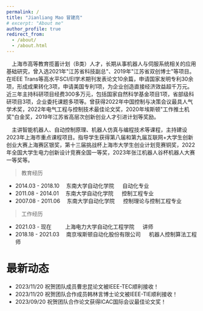```yaml
---
permalink: /
title: "Jianliang Mao 冒建亮"
# excerpt: "About me"
author_profile: true
redirect_from: 
  - /about/
  - /about.html
---
```

<!--permalink: /: 设置页面的永久链接为根目录。
title: "About me": 设置页面的标题为"About me"。
excerpt: "About me": 设置页面的摘要为"About me"。
author_profile: true: 显示作者的个人资料。
redirect_from:: 设置重定向链接，将其他链接指向该页面。-->

&emsp;上海市高等教育揽蓄计划（B类）人才，长期从事机器人与伺服系统相关的应用基础研究，曾入选2021年"江苏省科技副总"、2019年"江苏省双创博士"等项目。在IEEE Trans等高水平SCI/EI学术期刊发表论文10余篇，申请国家发明专利30余项，形成成果转化3项，申请美国专利1项，为企业创造直接经济效益超千万元。近三年主持科研项目经费300多万元，包括国家自然科学基金项目1项，省部级科研项目3项，企业委托课题多项等。曾获得2022年中国控制与决策会议最具人气学术奖，2022年电气工程与控制技术最佳论文奖，2020年埃斯顿"工作推土机奖"白金奖，2019年江苏省高层次创新创业人才引进计划等奖励。

&emsp;主讲智能机器人、自动控制原理、机器人仿真与编程技术等课程，主持建设2023年上海市重点课程项目。指导学生获得第八届和第九届互联网+大学生创新创业大赛上海赛区银奖，第十三届挑战杯上海市大学生创业计划竞赛铜奖，2022年全国大学生电力创新设计竞赛全国一等奖，2023年张江机器人谷杯机器人大赛一等奖等。

> 教育经历

- 2014.03 - 2018.10      &emsp;东南大学自动化学院  &emsp; 自动化专业
- 2011.08 - 2014.01      &emsp;东南大学自动化学院  &emsp; 控制工程专业
- 2007.08 - 2011.06      &emsp;东南大学自动化学院  &emsp; 控制理论与控制工程专业

> 工作经历

- 2021.03 - 现在         &emsp;&emsp;&nbsp;上海电力大学自动化工程学院  &emsp; 讲师
- 2018.18 - 2021.03      &emsp;南京埃斯顿自动化股份有限公司   &emsp; 机器人控制算法工程师

最新动态
==========
- 2023/11/20 祝贺团队成员曹忠昆论文被IEEE-TEC顺利接收！
- 2023/11/20 祝贺团队合作成员韩林言博士论文被IEEE-TIE顺利接收！
- 2023/09/20 祝贺团队合作论文获得ICAC国际会议最佳论文奖！
